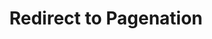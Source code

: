 ---
title: "Redirect to Pagenation"
layout: "redirect"
aliases: ["/page10/"]
redirect_url: "/page/10/"
---